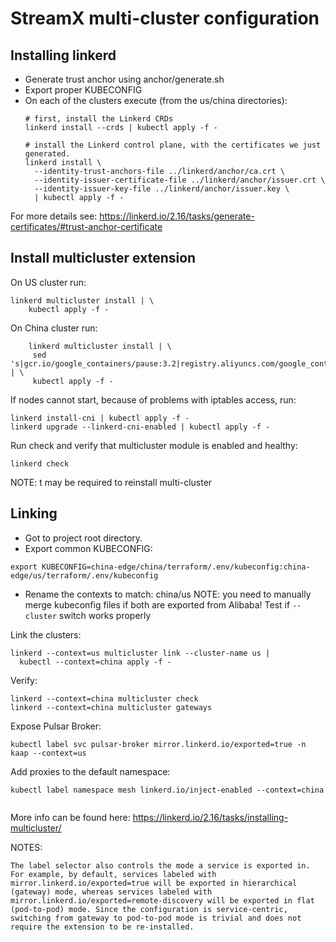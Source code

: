 # StreamX multi-cluster configuration

## Installing linkerd
- Generate trust anchor using anchor/generate.sh
- Export proper KUBECONFIG
- On each of the clusters execute (from the us/china directories):
    ```shell
    # first, install the Linkerd CRDs
    linkerd install --crds | kubectl apply -f -
    
    # install the Linkerd control plane, with the certificates we just generated.
    linkerd install \
      --identity-trust-anchors-file ../linkerd/anchor/ca.crt \
      --identity-issuer-certificate-file ../linkerd/anchor/issuer.crt \
      --identity-issuer-key-file ../linkerd/anchor/issuer.key \
      | kubectl apply -f -
    ```

For more details see: https://linkerd.io/2.16/tasks/generate-certificates/#trust-anchor-certificate

## Install multicluster extension

On US cluster run:
```shell
linkerd multicluster install | \
    kubectl apply -f -
```

On China cluster run:
```shell
    linkerd multicluster install | \
     sed 's|gcr.io/google_containers/pause:3.2|registry.aliyuncs.com/google_containers/pause:3.2|g' | \
     kubectl apply -f -
```


If nodes cannot start, because of problems with iptables access, run:

```shell
linkerd install-cni | kubectl apply -f -
linkerd upgrade --linkerd-cni-enabled | kubectl apply -f -
```

Run check and verify that multicluster module is enabled and healthy:
```shell
linkerd check 
```

NOTE: t may be required to reinstall multi-cluster

## Linking

- Got to project root directory.
- Export common KUBECONFIG:
```shell
export KUBECONFIG=china-edge/china/terraform/.env/kubeconfig:china-edge/us/terraform/.env/kubeconfig
```
- Rename the contexts to match: china/us
    NOTE: you need to manually merge kubeconfig files if both are exported from Alibaba!
    Test if `--cluster` switch works properly

Link the clusters:

```shell
linkerd --context=us multicluster link --cluster-name us |
  kubectl --context=china apply -f -
```

Verify:
```shell
linkerd --context=china multicluster check
linkerd --context=china multicluster gateways
```

Expose Pulsar Broker:
```shell
kubectl label svc pulsar-broker mirror.linkerd.io/exported=true -n kaap --context=us
```
Add proxies to the default namespace:
```shell
kubectl label namespace mesh linkerd.io/inject-enabled --context=china


```

More info can be found here: https://linkerd.io/2.16/tasks/installing-multicluster/


NOTES:
```shell
The label selector also controls the mode a service is exported in. For example, by default, services labeled with mirror.linkerd.io/exported=true will be exported in hierarchical (gateway) mode, whereas services labeled with mirror.linkerd.io/exported=remote-discovery will be exported in flat (pod-to-pod) mode. Since the configuration is service-centric, switching from gateway to pod-to-pod mode is trivial and does not require the extension to be re-installed.
```